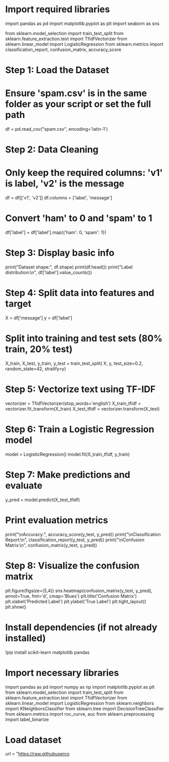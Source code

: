 # Import required libraries
import pandas as pd
import matplotlib.pyplot as plt
import seaborn as sns

from sklearn.model_selection import train_test_split
from sklearn.feature_extraction.text import TfidfVectorizer
from sklearn.linear_model import LogisticRegression
from sklearn.metrics import classification_report, confusion_matrix, accuracy_score

# Step 1: Load the Dataset
# Ensure 'spam.csv' is in the same folder as your script or set the full path
df = pd.read_csv("spam.csv", encoding='latin-1')

# Step 2: Data Cleaning
# Only keep the required columns: 'v1' is label, 'v2' is the message
df = df[['v1', 'v2']]
df.columns = ['label', 'message']

# Convert 'ham' to 0 and 'spam' to 1
df['label'] = df['label'].map({'ham': 0, 'spam': 1})

# Step 3: Display basic info
print("Dataset shape:", df.shape)
print(df.head())
print("Label distribution:\n", df['label'].value_counts())

# Step 4: Split data into features and target
X = df['message']
y = df['label']

# Split into training and test sets (80% train, 20% test)
X_train, X_test, y_train, y_test = train_test_split(
    X, y, test_size=0.2, random_state=42, stratify=y)

# Step 5: Vectorize text using TF-IDF
vectorizer = TfidfVectorizer(stop_words='english')
X_train_tfidf = vectorizer.fit_transform(X_train)
X_test_tfidf = vectorizer.transform(X_test)

# Step 6: Train a Logistic Regression model
model = LogisticRegression()
model.fit(X_train_tfidf, y_train)

# Step 7: Make predictions and evaluate
y_pred = model.predict(X_test_tfidf)

# Print evaluation metrics
print("\nAccuracy:", accuracy_score(y_test, y_pred))
print("\nClassification Report:\n", classification_report(y_test, y_pred))
print("\nConfusion Matrix:\n", confusion_matrix(y_test, y_pred))

# Step 8: Visualize the confusion matrix
plt.figure(figsize=(5,4))
sns.heatmap(confusion_matrix(y_test, y_pred), annot=True, fmt='d', cmap='Blues')
plt.title('Confusion Matrix')
plt.xlabel('Predicted Label')
plt.ylabel('True Label')
plt.tight_layout()
plt.show()

# Install dependencies (if not already installed)
!pip install scikit-learn matplotlib pandas

# Import necessary libraries
import pandas as pd
import numpy as np
import matplotlib.pyplot as plt
from sklearn.model_selection import train_test_split
from sklearn.feature_extraction.text import TfidfVectorizer
from sklearn.linear_model import LogisticRegression
from sklearn.neighbors import KNeighborsClassifier
from sklearn.tree import DecisionTreeClassifier
from sklearn.metrics import roc_curve, auc
from sklearn.preprocessing import label_binarize

# Load dataset
url = "https://raw.githubuserco
